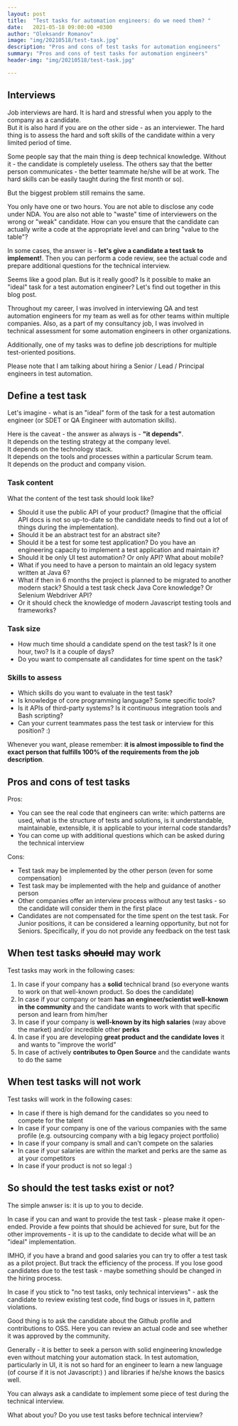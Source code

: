 ```yaml
---
layout: post
title:  "Test tasks for automation engineers: do we need them? "
date:   2021-05-18 09:00:00 +0300
author: "Oleksandr Romanov"
image: "img/20210518/test-task.jpg"
description: "Pros and cons of test tasks for automation engineers"
summary: "Pros and cons of test tasks for automation engineers"
header-img: "img/20210518/test-task.jpg"

---
```


## Interviews  
  
Job interviews are hard. It is hard and stressful when you apply to the company as a candidate.  
But it is also hard if you are on the other side - as an interviewer. The hard thing is to assess the hard and soft skills of the candidate within a very limited period of time.  
  
Some people say that the main thing is deep technical knowledge. Without it - the candidate is completely useless. The others say that the better person communicates - the better teammate he/she will be at work. The hard skills can be easily taught during the first month or so).  
  
But the biggest problem still remains the same.  

You only have one or two hours. You are not able to disclose any code under NDA.  You are also not able to "waste" time of interviewers on the wrong or "weak" candidate. 
How can you ensure that the candidate can actually write a code at the appropriate level and can bring "value to the table"? 

In some cases, the answer is - **let's give a candidate a test task to implement!**. Then you can perform a code review, see the actual code and prepare additional questions for the technical interview. 

Seems like a good plan. But is it really good? Is it possible to make an "ideal" task for a test automation engineer? Let's find out together in this blog post. 

Throughout my career, I was involved in interviewing QA and test automation engineers for my team as well as for other teams within multiple companies. Also, as a part of my consultancy job, I was involved in technical assessment for some automation engineers in other organizations.  
  
Additionally, one of my tasks was to define job descriptions for multiple test-oriented positions.

Please note that I am talking about hiring a Senior / Lead / Principal engineers in test automation.

## Define a test task
Let's imagine - what is an "ideal" form of the task for a test automation engineer (or SDET or QA Engineer with automation skills).  

Here is the caveat - the answer as always is - **"it depends"**.  
It depends on the testing strategy at the company level.  
It depends on the technology stack.   
It depends on the tools and processes within a particular Scrum team.  
It depends on the product and company vision. 

### Task content
What the content of the test task should look like? 

* Should it use the public API of your product? (Imagine that the official API docs is not so up-to-date so the candidate needs to find out a lot of things during the implementation). 
* Should it be an abstract test for an abstract site? 
* Should it be a test for some test application? Do you have an engineering capacity to implement a test application and maintain it? 
* Should it be only UI test automation? Or only API? What about mobile? 
* What if you need to have a person to maintain an old legacy system written at Java 6? 
* What if then in 6 months the project is planned to be migrated to another modern stack? Should a test task check Java Core knowledge? Or Selenium Webdriver API? 
* Or it should check the knowledge of modern Javascript testing tools and frameworks? 

### Task size
* How much time should a candidate spend on the test task? Is it one hour, two? Is it a couple of days?
* Do you want to compensate all candidates for time spent on the task? 

### Skills to assess
* Which skills do you want to evaluate in the test task? 
* Is knowledge of core programming language? Some specific tools? 
* Is it APIs of third-party systems? Is it continuous integration tools and Bash scripting?
* Can your current teammates pass the test task or interview for this position? :)

Whenever you want, please remember: **it is almost impossible to find the exact person that fulfills 100% of the requirements from the job description**. 

## Pros and cons of test tasks
Pros:
 - You can see the real code that engineers can write: which patterns are used, what is the structure of tests and solutions, is it understandable, maintainable, extensible, it is applicable to your internal code standards?
 - You can come up with additional questions which can be asked during the technical interview

Cons:
 - Test task may be implemented by the other person (even for some compensation)
 - Test task may be implemented with the help and guidance of another person
 - Other companies offer an interview process without any test tasks - so the candidate will consider them in the first place
 - Candidates are not compensated for the time spent on the test task. For Junior positions, it can be considered a learning opportunity, but not for Seniors. Specifically, if you do not provide any feedback on the test task

## When test tasks ~~should~~ may work

Test tasks may work in the following cases:
 1. In case if your company has a **solid** technical brand (so everyone wants to work on that well-known product. So does the candidate)
 2. In case if your company or team **has an engineer/scientist well-known in the community** and the candidate wants to work with that specific person and learn from him/her
 3. In case if your company is **well-known by its high salaries** (way above the market) and/or incredible other **perks**
 4. In case if you are developing **great product and the candidate loves** it and wants to "improve the world"
 5. In case of actively **contributes to Open Source** and the candidate wants to do the same

## When test tasks will not work

Test tasks will work in the following cases:
 - In case if there is high demand for the candidates so you need to compete for the talent
 - In case if your company is one of the various companies with the same profile (e.g. outsourcing company with a big legacy project portfolio)
 - In case if your company is small and can't compete on the salaries
 - In case if your salaries are within the market and perks are the same as at your competitors
 - In case if your product is not so legal :)

## So should the test tasks exist or not?
The simple anwser is: it is up to you to decide. 

In case if you can and want to provide the test task - please make it open-ended. Provide a few points that should be achieved for sure, but for the other improvements - it is up to the candidate to decide what will be an "ideal" implementation.  

IMHO, if you have a brand and good salaries you can try to offer a test task as a pilot project. But track the efficiency of the process. If you lose good candidates due to the test task - maybe something should be changed in the hiring process.

In case if you stick to "no test tasks, only technical interviews" - ask the candidate to review existing test code, find bugs or issues in it, pattern violations. 

Good thing is to ask the candidate about the Github profile and contributions to OSS. Here you can review an actual code and see whether it was approved by the community. 

Generally - it is better to seek a person with solid engineering knowledge even without matching your automation stack. In test automation, particularly in UI, it is not so hard for an engineer to learn a new language (of course if it is not Javascript:) ) and libraries if he/she knows the basics well. 

You can always ask a candidate to implement some piece of test during the technical interview. 

What about you? Do you use test tasks before technical interview? 
  